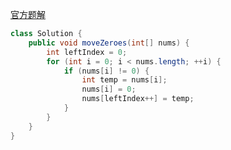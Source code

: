 [官方题解](https://leetcode.cn/problems/move-zeroes/solutions/489622/yi-dong-ling-by-leetcode-solution/)  

```Java
class Solution {
    public void moveZeroes(int[] nums) {
        int leftIndex = 0;
        for (int i = 0; i < nums.length; ++i) {
            if (nums[i] != 0) {
                int temp = nums[i];
                nums[i] = 0;
                nums[leftIndex++] = temp;
            }
        }
    }
}
```
